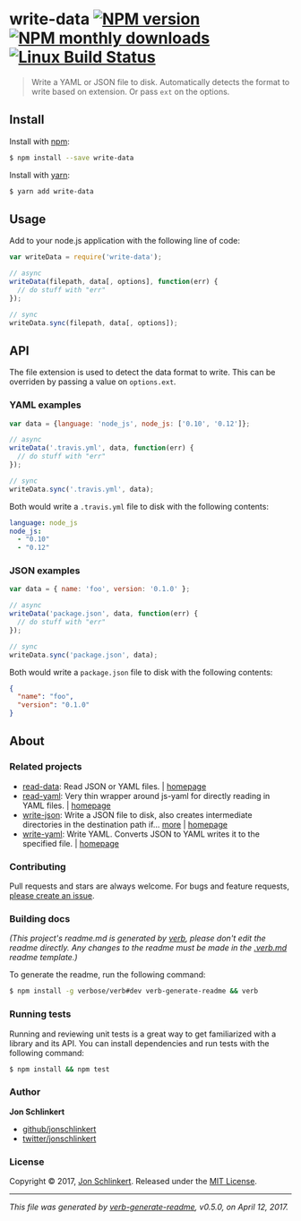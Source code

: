 # write-data [![NPM version](https://img.shields.io/npm/v/write-data.svg?style=flat)](https://www.npmjs.com/package/write-data) [![NPM monthly downloads](https://img.shields.io/npm/dm/write-data.svg?style=flat)](https://npmjs.org/package/write-data) [![Linux Build Status](https://img.shields.io/travis/jonschlinkert/write-data.svg?style=flat&label=Travis)](https://travis-ci.org/jonschlinkert/write-data)

> Write a YAML or JSON file to disk. Automatically detects the format to write based on extension. Or pass `ext` on the options.

## Install

Install with [npm](https://www.npmjs.com/):

```sh
$ npm install --save write-data
```

Install with [yarn](https://yarnpkg.com):

```sh
$ yarn add write-data
```

## Usage

Add to your node.js application with the following line of code:

```js
var writeData = require('write-data');

// async
writeData(filepath, data[, options], function(err) {
  // do stuff with "err"
});

// sync
writeData.sync(filepath, data[, options]);
```

## API

The file extension is used to detect the data format to write. This can be overriden by passing a value on `options.ext`.

### YAML examples

```js
var data = {language: 'node_js', node_js: ['0.10', '0.12']};

// async
writeData('.travis.yml', data, function(err) {
  // do stuff with "err"
});

// sync
writeData.sync('.travis.yml', data);
```

Both would write a `.travis.yml` file to disk with the following contents:

```yaml
language: node_js
node_js:
  - "0.10"
  - "0.12"
```

### JSON examples

```js
var data = { name: 'foo', version: '0.1.0' };

// async
writeData('package.json', data, function(err) {
  // do stuff with "err"
});

// sync
writeData.sync('package.json', data);
```

Both would write a `package.json` file to disk with the following contents:

```json
{ 
  "name": "foo", 
  "version": "0.1.0" 
}
```

## About

### Related projects

* [read-data](https://www.npmjs.com/package/read-data): Read JSON or YAML files. | [homepage](https://github.com/jonschlinkert/read-data "Read JSON or YAML files.")
* [read-yaml](https://www.npmjs.com/package/read-yaml): Very thin wrapper around js-yaml for directly reading in YAML files. | [homepage](https://github.com/jonschlinkert/read-yaml "Very thin wrapper around js-yaml for directly reading in YAML files.")
* [write-json](https://www.npmjs.com/package/write-json): Write a JSON file to disk, also creates intermediate directories in the destination path if… [more](https://github.com/jonschlinkert/write-json) | [homepage](https://github.com/jonschlinkert/write-json "Write a JSON file to disk, also creates intermediate directories in the destination path if they don't already exist.")
* [write-yaml](https://www.npmjs.com/package/write-yaml): Write YAML. Converts JSON to YAML writes it to the specified file. | [homepage](https://github.com/jonschlinkert/write-yaml "Write YAML. Converts JSON to YAML writes it to the specified file.")

### Contributing

Pull requests and stars are always welcome. For bugs and feature requests, [please create an issue](../../issues/new).

### Building docs

_(This project's readme.md is generated by [verb](https://github.com/verbose/verb-generate-readme), please don't edit the readme directly. Any changes to the readme must be made in the [.verb.md](.verb.md) readme template.)_

To generate the readme, run the following command:

```sh
$ npm install -g verbose/verb#dev verb-generate-readme && verb
```

### Running tests

Running and reviewing unit tests is a great way to get familiarized with a library and its API. You can install dependencies and run tests with the following command:

```sh
$ npm install && npm test
```

### Author

**Jon Schlinkert**

* [github/jonschlinkert](https://github.com/jonschlinkert)
* [twitter/jonschlinkert](https://twitter.com/jonschlinkert)

### License

Copyright © 2017, [Jon Schlinkert](https://github.com/jonschlinkert).
Released under the [MIT License](LICENSE).

***

_This file was generated by [verb-generate-readme](https://github.com/verbose/verb-generate-readme), v0.5.0, on April 12, 2017._